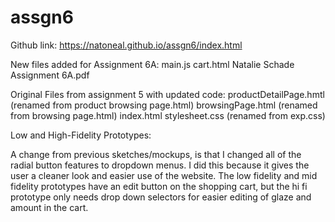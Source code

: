 # assgn6

Github link: https://natoneal.github.io/assgn6/index.html

New files added for Assignment 6A:
  main.js
  cart.html
  Natalie Schade Assignment 6A.pdf

Original Files from assignment 5 with updated code:
  productDetailPage.hmtl (renamed from product browsing page.html)
  browsingPage.html  (renamed from browsing page.html)
  index.html
  stylesheet.css (renamed from exp.css)

Low and High-Fidelity Prototypes: 

A change from previous sketches/mockups, is that I changed all of the radial button features to dropdown menus. I did this because it gives the user a cleaner look and easier use of the website. 
The low fidelity and mid fidelity prototypes have an edit button on the shopping cart, but the hi fi prototype only needs drop down selectors for easier editing of glaze and amount in the cart.
